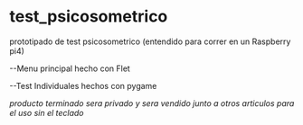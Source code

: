 # test_psicosometrico
prototipado de test psicosometrico
(entendido para correr en un Raspberry pi4)

<p>--Menu principal hecho con Flet</p>

<p>--Test Individuales hechos con pygame</p>

*producto terminado sera privado y sera vendido junto a otros articulos para el uso sin el teclado*
